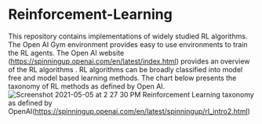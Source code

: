 # Reinforcement-Learning

This repository contains implementations of widely studied RL algorithms. The Open AI Gym environment provides easy to use environments to train the RL agents.
The Open AI website (https://spinningup.openai.com/en/latest/index.html) provides an overview of the RL algorithms . RL algorithms can be broadly classified into model free and model based learning methods. The chart below presents the taxonomy of RL methods as defined by Open AI.  ![Screenshot 2021-05-05 at 2 27 30 PM](https://user-images.githubusercontent.com/77635204/117118132-0aada900-adae-11eb-8199-e80677b6a2e0.png) 
                    Reinforcement Learning taxonomy as defined by OpenAI(https://spinningup.openai.com/en/latest/spinningup/rl_intro2.html)
